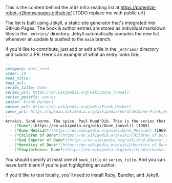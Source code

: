 This is the content behind the a16z infra reading list at https://potential-robot-n2lnnnw.pages.github.io/ [TODO replace me with public url]

The list is built using Jekyll, a static site generator that's integrated into GitHub Pages. The book & author entries are stored as individual markdown files in the `_entries/` directory. Jekyll automatically compiles the new list whenever an update is pushed to the `main` branch.

If you'd like to contribute, just add or edit a file in the `_entries/` directory and submit a PR. Here's an example of what an entry looks like:

```markdown
---
category: must_read
order: 10
book_title:
book_url:
series_title: Dune
series_url: https://en.wikipedia.org/wiki/Dune_(novel)
series_postfix: series
author: Frank Herbert
author_url: https://en.wikipedia.org/wiki/Frank_Herbert
cover_url: https://upload.wikimedia.org/wikipedia/en/d/de/Dune-Frank_Herbert_%281965%29_First_edition.jpg
---
Arrakis. Sand worms. The spice. Paul Muad'Dib. This is the series that brought epic sci-fi to the mainstream. It's also one of the first series that demonstrated sci-fi should be taken seriously, in this case as an allegory for geopolitical tensions in the Middle East. In case you've only seen the (very well done) movies, do yourself a favor and read the books, which are infinitely deeper and more intricately plotted. The last three fast-forward several thousand years and get a little weird (in a good way!).
  - [*Dune*](https://en.wikipedia.org/wiki/Dune_(novel)) (1965)
  - [*Dune Messiah*](https://en.wikipedia.org/wiki/Dune_Messiah) (1969)
  - [*Children of Dune*](https://en.wikipedia.org/wiki/Children_of_Dune) (1976)
  - [*God Emperor of Dune*](https://en.wikipedia.org/wiki/God_Emperor_of_Dune) (1981)
  - [*Heretics of Dune*](https://en.wikipedia.org/wiki/Heretics_of_Dune) (1982)
  - [*Chapterhouse: Dune*](https://en.wikipedia.org/wiki/Chapterhouse:_Dune) (1985)
```

You should specify at most one of `book_title` or `series_title`. And you can leave both blank if you're just highlighting an author.

If you'd like to test locally, you'll need to install Ruby, Bundler, and Jekyll.
